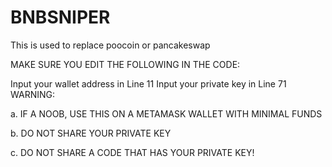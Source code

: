 # BNBSNIPER

This is used to replace poocoin or pancakeswap

MAKE SURE YOU EDIT THE FOLLOWING IN THE CODE:

Input your wallet address in Line 11
Input your private key in Line 71
WARNING:

a. IF A NOOB, USE THIS ON A METAMASK WALLET WITH MINIMAL FUNDS

b. DO NOT SHARE YOUR PRIVATE KEY

c. DO NOT SHARE A CODE THAT HAS YOUR PRIVATE KEY!
